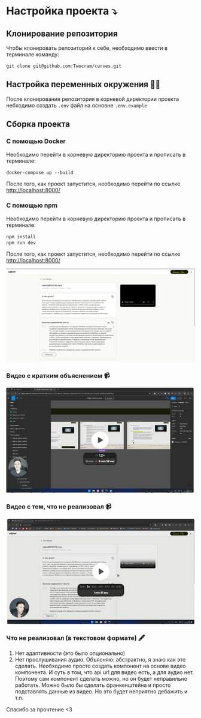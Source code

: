 # Настройка проекта :arrow_heading_down:

## Клонирование репозитория

Чтобы клонировать репозиторий к себе, необходимо ввести в терминале команду:
```
git clone git@github.com:Twocram/curves.git
```

## Настройка переменных окружения :bowing_man:

После клонирования репозитория в корневой директории проекта небходимо создать `.env` файл на основне `.env.example`

## Сборка проекта

### С помощью Docker 

Необходимо перейти в корневую директорию проекта и прописать в терминале:
```
docker-compose up --build
```

После того, как проект запустится, необходимо перейти по ссылке [http://localhost:8000/](http://localhost:8000/)

### С помощью npm

Необходимо перейти в корневую директорию проекта и прописать в терминале:
```
npm install
npm run dev
```
После того, как проект запустится, необходимо перейти по ссылке [http://localhost:8000/](http://localhost:8000/)

![frame](./readme-assets/app.png?raw=true 'Запущенное приложение')

### Видео с кратким объяснением :video_camera:
[![Watch the video](./readme-assets/preview.png?raw=true)](https://www.loom.com/share/2145c145d7dd49d587eafb9b22ae3a34)

### Видео с тем, что не реализовал :video_camera:
[![Watch the video](./readme-assets/preview2.png?raw=true)](https://www.loom.com/share/5b8a9852e68c4afcb0e2b48f4601e2df)

### Что не реализовал (в текстовом формате) :fountain_pen:
1. Нет адаптивности (это было опционально)
2. Нет прослушивания аудио. Объясняю: абстрактно, я знаю как это сделать. Необходимо просто создать компонент на основе видео компонента. И суть в том, что api url для видео есть, а для аудио нет. Поэтому сам компонент сделать можно, но он будет неправильно работать. Можно было бы сделать франкенштейна и просто подставлять данные из видео. Но это будет неприятно дебажить и т.п.

Спасибо за прочтение <3